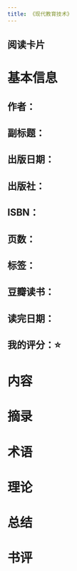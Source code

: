 ```yaml
---
title: 《现代教育技术》
---
```


## 阅读卡片
# 基本信息
## 作者：
## 副标题：
## 出版日期：
## 出版社：
## ISBN：
## 页数：
## 标签：
## 豆瓣读书：
## 读完日期：
## 我的评分：⭐️
# 内容
# 摘录
# 术语
# 理论
# 总结
# 书评